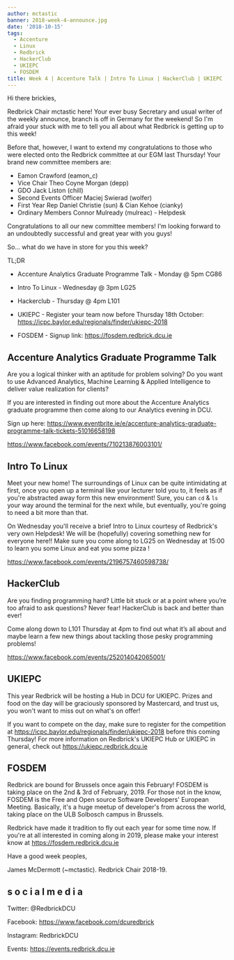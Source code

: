 ```yaml
---
author: mctastic
banner: 2018-week-4-announce.jpg
date: '2018-10-15'
tags:
  - Accenture
  - Linux
  - Redbrick
  - HackerClub
  - UKIEPC
  - FOSDEM
title: Week 4 | Accenture Talk | Intro To Linux | HackerClub | UKIEPC | FOSDEM
---
```


Hi there brickies,

Redbrick Chair mctastic here! Your ever busy Secretary and usual writer of the
weekly announce, branch is off in Germany for the weekend! So I'm afraid your
stuck with me to tell you all about what Redbrick is getting up to this week!

Before that, however, I want to extend my congratulations to those who were
elected onto the Redbrick committee at our EGM last Thursday! Your brand new
committee members are:

- Eamon Crawford (eamon_c)
- Vice Chair Theo Coyne Morgan (depp)
- GDO Jack Liston (chill)
- Second Events Officer Maciej Swierad (wolfer)
- First Year Rep Daniel Christie (sun) & Cian Kehoe (cianky)
- Ordinary Members Connor Mulready (mulreac) - Helpdesk

Congratulations to all our new committee members! I'm looking forward to an
undoubtedly successful and great year with you guys!

So... what do we have in store for you this week?

TL;DR

- Accenture Analytics Graduate Programme Talk - Monday @ 5pm CG86
- Intro To Linux - Wednesday @ 3pm LG25
- Hackerclub - Thursday @ 4pm L101
- UKIEPC - Register your team now before Thursday 18th October:
  https://icpc.baylor.edu/regionals/finder/ukiepc-2018
- FOSDEM - Signup link: https://fosdem.redbrick.dcu.ie

  <!-- more -->

## Accenture Analytics Graduate Programme Talk

Are you a logical thinker with an aptitude for problem solving? Do you want to
use Advanced Analytics, Machine Learning & Applied Intelligence to deliver value
realization for clients?

If you are interested in finding out more about the Accenture Analytics graduate
programme then come along to our Analytics evening in DCU.

Sign up here:
https://www.eventbrite.ie/e/accenture-analytics-graduate-programme-talk-tickets-51016658198

https://www.facebook.com/events/710213876003101/

## Intro To Linux

Meet your new home! The surroundings of Linux can be quite intimidating at
first, once you open up a terminal like your lecturer told you to, it feels as
if you're abstracted away form this new environment! Sure, you can `cd` & `ls`
your way around the terminal for the next while, but eventually, you're going to
need a bit more than that.

On Wednesday you'll receive a brief Intro to Linux courtesy of Redbrick's very
own Helpdesk! We will be (hopefully) covering something new for everyone here!!
Make sure you come along to LG25 on Wednesday at 15:00 to learn you some Linux
and eat you some pizza !

https://www.facebook.com/events/2196757460598738/

## HackerClub

Are you finding programming hard? Little bit stuck or at a point where you’re
too afraid to ask questions? Never fear! HackerClub is back and better than
ever!

Come along down to L101 Thursday at 4pm to find out what it’s all about and
maybe learn a few new things about tackling those pesky programming problems!

https://www.facebook.com/events/252014042065001/

## UKIEPC

This year Redbrick will be hosting a Hub in DCU for UKIEPC. Prizes and food on
the day will be graciously sponsored by Mastercard, and trust us, you won't want
to miss out on what's on offer!

If you want to compete on the day, make sure to register for the competition at
https://icpc.baylor.edu/regionals/finder/ukiepc-2018 before this coming
Thursday! For more information on Redbrick's UKIEPC Hub or UKIEPC in general,
check out https://ukiepc.redbrick.dcu.ie

## FOSDEM

Redbrick are bound for Brussels once again this February! FOSDEM is taking place
on the 2nd & 3rd of February, 2019. For those not in the know, FOSDEM is the
Free and Open source Software Developers' European Meeting. Basically, it's a
huge meetup of developer's from across the world, taking place on the ULB
Solbosch campus in Brussels.

Redbrick have made it tradition to fly out each year for some time now. If
you're at all interested in coming along in 2019, please make your interest know
at https://fosdem.redbrick.dcu.ie

Have a good week peoples,

James McDermott (~mctastic). Redbrick Chair 2018-19.

## s o c i a l m e d i a

Twitter: @RedbrickDCU

Facebook: https://www.facebook.com/dcuredbrick

Instagram: RedbrickDCU

Events: https://events.redbrick.dcu.ie
